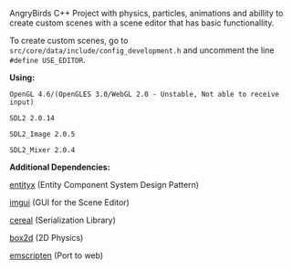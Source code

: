 AngryBirds C++ Project with physics, particles, animations and abillity to create custom scenes with a scene editor that has basic functionallity.

To create custom scenes, go to `src/core/data/include/config_development.h` and uncomment the line `#define USE_EDITOR`.

**Using:**

`OpenGL 4.6/(OpenGLES 3.0/WebGL 2.0 - Unstable, Not able to receive input)`

`SDL2 2.0.14`

`SDL2_Image 2.0.5`

`SDL2_Mixer 2.0.4`

**Additional Dependencies:**

[entityx](https://github.com/alecthomas/entityx) (Entity Component System Design Pattern)

[imgui](https://github.com/ocornut/imgui) (GUI for the Scene Editor)

[cereal](https://github.com/USCiLab/cereal) (Serialization Library)

[box2d](https://github.com/erincatto/box2d) (2D Physics)

[emscripten](https://github.com/emscripten-core/emscripten) (Port to web)
